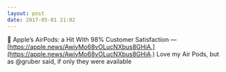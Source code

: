 ```yaml
---
layout: post
date: 2017-05-01 21:02
---
```

🔗 Apple’s AirPods: a Hit With 98% Customer Satisfaction — [https://apple.news/AwiyMo68vOLucNXbus8GHiA.](https://apple.news/AwiyMo68vOLucNXbus8GHiA.) Love my Air Pods, but as @gruber said, if only they were available
